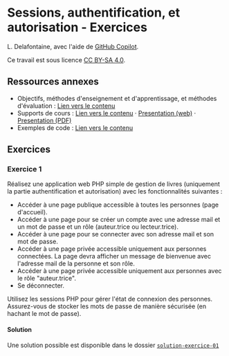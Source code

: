 # Sessions, authentification, et autorisation - Exercices

L. Delafontaine, avec l'aide de
[GitHub Copilot](https://github.com/features/copilot).

Ce travail est sous licence [CC BY-SA 4.0][licence].

## Ressources annexes

- Objectifs, méthodes d'enseignement et d'apprentissage, et méthodes
  d'évaluation : [Lien vers le contenu](..)
- Supports de cours : [Lien vers le contenu](../01-supports-de-cours/README.md)
  ·
  [Presentation (web)](https://heig-vd-progserv-course.github.io/heig-vd-progserv2-course/03.01-deploiement/01-supports-de-cours/index.html)
  ·
  [Presentation (PDF)](https://heig-vd-progserv-course.github.io/heig-vd-progserv2-course/03.01-deploiement/01-supports-de-cours/03.01-deploiement-presentation.pdf)
- Exemples de code : [Lien vers le contenu](../02-exemples-de-code/)

## Exercices

### Exercice 1

Réalisez une application web PHP simple de gestion de livres (uniquement la
partie authentification et autorisation) avec les fonctionnalités suivantes :

- Accéder à une page publique accessible à toutes les personnes (page
  d'accueil).
- Accéder à une page pour se créer un compte avec une adresse mail et un mot de
  passe et un rôle (auteur.trice ou lecteur.trice).
- Accéder à une page pour se connecter avec son adresse mail et son mot de
  passe.
- Accéder à une page privée accessible uniquement aux personnes connectées. La
  page devra afficher un message de bienvenue avec l'adresse mail de la personne
  et son rôle.
- Accéder à une page privée accessible uniquement aux personnes avec le rôle
  "auteur.trice".
- Se déconnecter.

Utilisez les sessions PHP pour gérer l'état de connexion des personnes.
Assurez-vous de stocker les mots de passe de manière sécurisée (en hachant le
mot de passe).

#### Solution

Une solution possible est disponible dans le dossier
[`solution-exercice-01`](./solution-exercice-01/)

[licence]:
	https://github.com/heig-vd-progserv-course/heig-vd-progserv2-course/blob/main/LICENSE.md
